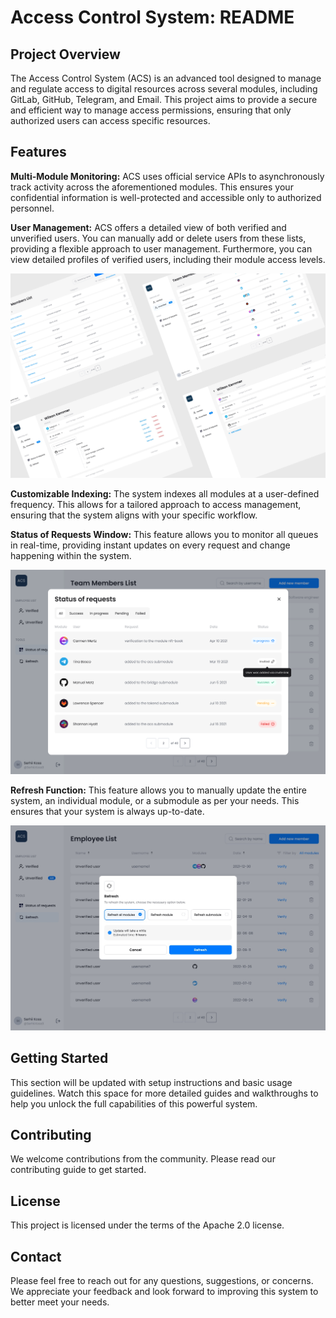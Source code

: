 # Access Control System: README

## Project Overview
The Access Control System (ACS) is an advanced tool designed to manage and regulate access to digital resources across several modules, including GitLab, GitHub, Telegram, and Email. This project aims to provide a secure and efficient way to manage access permissions, ensuring that only authorized users can access specific resources.

## Features

**Multi-Module Monitoring:** ACS uses official service APIs to asynchronously track activity across the aforementioned modules. This ensures your confidential information is well-protected and accessible only to authorized personnel. 

**User Management:** ACS offers a detailed view of both verified and unverified users. You can manually add or delete users from these lists, providing a flexible approach to user management. Furthermore, you can view detailed profiles of verified users, including their module access levels. 

![Management list](./profile/assets/management_pages.png)

**Customizable Indexing:** The system indexes all modules at a user-defined frequency. This allows for a tailored approach to access management, ensuring that the system aligns with your specific workflow.

**Status of Requests Window:** This feature allows you to monitor all queues in real-time, providing instant updates on every request and change happening within the system. 

![Status window](./profile/assets/status_window.png)

**Refresh Function:** This feature allows you to manually update the entire system, an individual module, or a submodule as per your needs. This ensures that your system is always up-to-date. 

![Refresh window](./profile/assets/refresh_window.jpg)

## Getting Started
This section will be updated with setup instructions and basic usage guidelines. Watch this space for more detailed guides and walkthroughs to help you unlock the full capabilities of this powerful system.

## Contributing
We welcome contributions from the community. Please read our contributing guide to get started.

## License
This project is licensed under the terms of the Apache 2.0 license.

## Contact
Please feel free to reach out for any questions, suggestions, or concerns. We appreciate your feedback and look forward to improving this system to better meet your needs.

